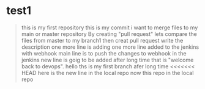 # test1
>this is my first repository 
>this is my commit
i want to merge files to my main or master repository
By creating "pull request"
lets compare the files from master to my branch1
then creat pull request
write the description
one more line is adding 
one more line added to the jenkins with webhook
main line is to push the changes to webhook in the jenkins
new line is goig to be added after long time that is
>"welcome back to devops".
hello ths is my first branch afer long time
<<<<<<< HEAD
here is the new line in the local repo
now this repo in the local repo
